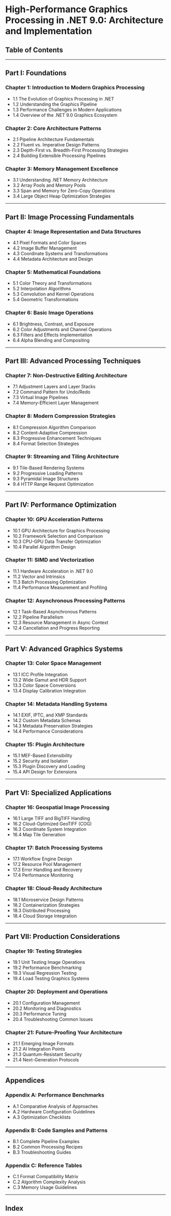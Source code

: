 # High-Performance Graphics Processing in .NET 9.0: Architecture and Implementation

## Table of Contents

---

## **Part I: Foundations**

### **Chapter 1: Introduction to Modern Graphics Processing**
- 1.1 The Evolution of Graphics Processing in .NET
- 1.2 Understanding the Graphics Pipeline
- 1.3 Performance Challenges in Modern Applications
- 1.4 Overview of the .NET 9.0 Graphics Ecosystem

### **Chapter 2: Core Architecture Patterns**
- 2.1 Pipeline Architecture Fundamentals
- 2.2 Fluent vs. Imperative Design Patterns
- 2.3 Depth-First vs. Breadth-First Processing Strategies
- 2.4 Building Extensible Processing Pipelines

### **Chapter 3: Memory Management Excellence**
- 3.1 Understanding .NET Memory Architecture
- 3.2 Array Pools and Memory Pools
- 3.3 Span<T> and Memory<T> for Zero-Copy Operations
- 3.4 Large Object Heap Optimization Strategies

---

## **Part II: Image Processing Fundamentals**

### **Chapter 4: Image Representation and Data Structures**
- 4.1 Pixel Formats and Color Spaces
- 4.2 Image Buffer Management
- 4.3 Coordinate Systems and Transformations
- 4.4 Metadata Architecture and Design

### **Chapter 5: Mathematical Foundations**
- 5.1 Color Theory and Transformations
- 5.2 Interpolation Algorithms
- 5.3 Convolution and Kernel Operations
- 5.4 Geometric Transformations

### **Chapter 6: Basic Image Operations**
- 6.1 Brightness, Contrast, and Exposure
- 6.2 Color Adjustments and Channel Operations
- 6.3 Filters and Effects Implementation
- 6.4 Alpha Blending and Compositing

---

## **Part III: Advanced Processing Techniques**

### **Chapter 7: Non-Destructive Editing Architecture**
- 7.1 Adjustment Layers and Layer Stacks
- 7.2 Command Pattern for Undo/Redo
- 7.3 Virtual Image Pipelines
- 7.4 Memory-Efficient Layer Management

### **Chapter 8: Modern Compression Strategies**
- 8.1 Compression Algorithm Comparison
- 8.2 Content-Adaptive Compression
- 8.3 Progressive Enhancement Techniques
- 8.4 Format Selection Strategies

### **Chapter 9: Streaming and Tiling Architecture**
- 9.1 Tile-Based Rendering Systems
- 9.2 Progressive Loading Patterns
- 9.3 Pyramidal Image Structures
- 9.4 HTTP Range Request Optimization

---

## **Part IV: Performance Optimization**

### **Chapter 10: GPU Acceleration Patterns**
- 10.1 GPU Architecture for Graphics Processing
- 10.2 Framework Selection and Comparison
- 10.3 CPU-GPU Data Transfer Optimization
- 10.4 Parallel Algorithm Design

### **Chapter 11: SIMD and Vectorization**
- 11.1 Hardware Acceleration in .NET 9.0
- 11.2 Vector<T> and Intrinsics
- 11.3 Batch Processing Optimization
- 11.4 Performance Measurement and Profiling

### **Chapter 12: Asynchronous Processing Patterns**
- 12.1 Task-Based Asynchronous Patterns
- 12.2 Pipeline Parallelism
- 12.3 Resource Management in Async Context
- 12.4 Cancellation and Progress Reporting

---

## **Part V: Advanced Graphics Systems**

### **Chapter 13: Color Space Management**
- 13.1 ICC Profile Integration
- 13.2 Wide Gamut and HDR Support
- 13.3 Color Space Conversions
- 13.4 Display Calibration Integration

### **Chapter 14: Metadata Handling Systems**
- 14.1 EXIF, IPTC, and XMP Standards
- 14.2 Custom Metadata Schemas
- 14.3 Metadata Preservation Strategies
- 14.4 Performance Considerations

### **Chapter 15: Plugin Architecture**
- 15.1 MEF-Based Extensibility
- 15.2 Security and Isolation
- 15.3 Plugin Discovery and Loading
- 15.4 API Design for Extensions

---

## **Part VI: Specialized Applications**

### **Chapter 16: Geospatial Image Processing**
- 16.1 Large TIFF and BigTIFF Handling
- 16.2 Cloud-Optimized GeoTIFF (COG)
- 16.3 Coordinate System Integration
- 16.4 Map Tile Generation

### **Chapter 17: Batch Processing Systems**
- 17.1 Workflow Engine Design
- 17.2 Resource Pool Management
- 17.3 Error Handling and Recovery
- 17.4 Performance Monitoring

### **Chapter 18: Cloud-Ready Architecture**
- 18.1 Microservice Design Patterns
- 18.2 Containerization Strategies
- 18.3 Distributed Processing
- 18.4 Cloud Storage Integration

---

## **Part VII: Production Considerations**

### **Chapter 19: Testing Strategies**
- 19.1 Unit Testing Image Operations
- 19.2 Performance Benchmarking
- 19.3 Visual Regression Testing
- 19.4 Load Testing Graphics Systems

### **Chapter 20: Deployment and Operations**
- 20.1 Configuration Management
- 20.2 Monitoring and Diagnostics
- 20.3 Performance Tuning
- 20.4 Troubleshooting Common Issues

### **Chapter 21: Future-Proofing Your Architecture**
- 21.1 Emerging Image Formats
- 21.2 AI Integration Points
- 21.3 Quantum-Resistant Security
- 21.4 Next-Generation Protocols

---

## **Appendices**

### **Appendix A: Performance Benchmarks**
- A.1 Comparative Analysis of Approaches
- A.2 Hardware Configuration Guidelines
- A.3 Optimization Checklists

### **Appendix B: Code Samples and Patterns**
- B.1 Complete Pipeline Examples
- B.2 Common Processing Recipes
- B.3 Troubleshooting Guides

### **Appendix C: Reference Tables**
- C.1 Format Compatibility Matrix
- C.2 Algorithm Complexity Analysis
- C.3 Memory Usage Guidelines

---

## **Index**